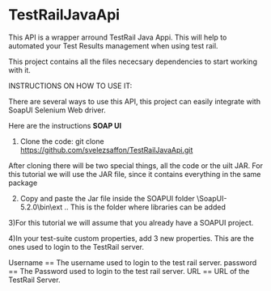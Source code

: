 # TestRailJavaApi

This API is a wrapper arround TestRail Java Appi. This will help to automated your Test Results management when using test rail.

This project contains all the files nececsary dependencies to start working with it.


INSTRUCTIONS ON HOW TO USE IT:

There are several ways to use this API, this project can easily integrate with SoapUI Selenium Web driver.

Here are the instructions **SOAP UI**

1) Clone the code:
git clone https://github.com/svelezsaffon/TestRailJavaApi.git

After cloning there will be two special things, all the code or the uilt JAR. For this tutorial we will use the JAR file, since it contains everything in the same package

2) Copy and paste the Jar file inside the SOAPUI folder \SoapUI-5.2.0\bin\ext .. This is the folder where libraries can be added

3)For this tutorial we will assume that you already have a SOAPUI project.

4)In your test-suite custom properties, add 3 new properties. This are the ones used to login to the TestRail server.

Username == The username used to login to the test rail server.
password == The Password used to login to the test rail server.
URL      == URL of the TestRail Server.




